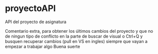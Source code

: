 # proyectoAPI
API del proyecto de asignatura

Comentario extra, para obtener los últimos cambios del proyecto y que no de ningun tipo de conflicto
en la parte de buscar de visual o Ctrl+Q y busquen recuperar cambios (pull en VS en ingles) siempre que vayan a empezar a trabajar algo
Buena suerte
